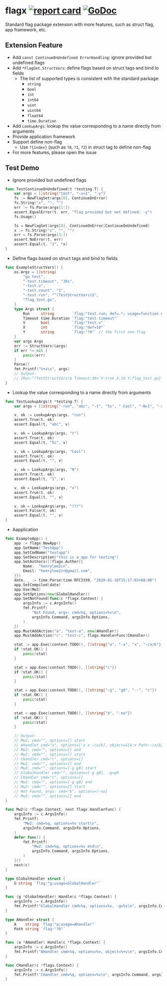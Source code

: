 # flagx [![report card](https://goreportcard.com/badge/github.com/henrylee2cn/flagx?style=flat-square)](http://goreportcard.com/report/henrylee2cn/flagx) [![GoDoc](https://img.shields.io/badge/godoc-reference-blue.svg?style=flat-square)](http://godoc.org/github.com/henrylee2cn/flagx)

Standard flag package extension with more features, such as struct flag, app framework, etc.

## Extension Feature

- Add `const ContinueOnUndefined ErrorHandling`: ignore provided but undefined flags
- Add `*FlagSet.StructVars`: define flags based on struct tags and bind to fields
  - The list of supported types is consistent with the standard package:
    - `string`
    - `bool`
    - `int`
    - `int64`
    - `uint`
    - `uint64`
    - `float64`
    - `time.Duration`
- Add `LookupArgs`: lookup the value corresponding to a name directly from arguments
- Provide application framework
- Support define non-flag
    - Use `?{index}` (such as `?0`, `?1`, `?2`) in struct tag to define non-flag
- For more features, please open the issue

## Test Demo

- Ignore provided but undefined flags

```go
func TestContinueOnUndefined(t *testing.T) {
	var args = []string{"test", "-x=1", "-y"}
	fs := NewFlagSet(args[0], ContinueOnError)
	fs.String("x", "", "")
	err := fs.Parse(args[1:])
	assert.EqualError(t, err, "flag provided but not defined: -y")
	fs.Usage()

	fs = NewFlagSet(args[0], ContinueOnError|ContinueOnUndefined)
	x := fs.String("x", "", "")
	err = fs.Parse(args[1:])
	assert.NoError(t, err)
	assert.Equal(t, "1", *x)
}
```

- Define flags based on struct tags and bind to fields

```go
func ExampleStructVars() {
	os.Args = []string{
		"go test",
		"-test.timeout", "30s",
		"-test.v",
		"-test.count", "1",
		"-test.run", "^(TestStructVars)$",
		"flag_test.go",
	}
	type Args struct {
		Run     string        `flag:"test.run; def=.*; usage=function name pattern"`
		Timeout time.Duration `flag:"test.timeout"`
		V       bool          `flag:"test.v"`
		X       int           `flag:"def=10"`
		Y       string        `flag:"?0"` // the first non-flag
	}
	var args Args
	err := StructVars(&args)
	if err != nil {
		panic(err)
	}
	Parse()
	fmt.Printf("%+v\n", args)
	// Output:
	// {Run:^(TestStructVars)$ Timeout:30s V:true X:10 Y:flag_test.go}
}
```

- Lookup the value corresponding to a name directly from arguments

```go
func TestLookupArgs(t *testing.T) {
	var args = []string{"-run", "abc", "-t", "5s", "-Cool", "-N=1", "-x"}

	v, ok := LookupArgs(args, "run")
	assert.True(t, ok)
	assert.Equal(t, "abc", v)

	v, ok = LookupArgs(args, "t")
	assert.True(t, ok)
	assert.Equal(t, "5s", v)

	v, ok = LookupArgs(args, "Cool")
	assert.True(t, ok)
	assert.Equal(t, "", v)

	v, ok = LookupArgs(args, "N")
	assert.True(t, ok)
	assert.Equal(t, "1", v)

	v, ok = LookupArgs(args, "x")
	assert.True(t, ok)
	assert.Equal(t, "", v)

	v, ok = LookupArgs(args, "???")
	assert.False(t, ok)
	assert.Equal(t, "", v)
}
```

- Aapplication

```go
func ExampleApp() {
	app := flagx.NewApp()
	app.SetName("TestApp")
	app.SetCmdName("testapp")
	app.SetDescription("this is a app for testing")
	app.SetAuthors([]flagx.Author{{
		Name:  "henrylee2cn",
		Email: "henrylee2cn@gmail.com",
	}})
	date, _ := time.Parse(time.RFC3339, "2020-01-10T15:17:03+08:00")
	app.SetCompiled(date)
	app.Use(Mw2)
	app.SetOptions(new(GlobalHandler))
	app.SetNotFound(func(c *flagx.Context) {
		argsInfo := c.ArgsInfo()
		fmt.Printf(
			"Not Found, args: cmd=%q, options=%v\n",
			argsInfo.Command, argsInfo.Options,
		)
	})
	app.MustAddAction("a", "test-a", new(AHandler))
	app.MustAddAction("c", "test-c", flagx.HandlerFunc(CHandler))

	stat := app.Exec(context.TODO(), []string{"a", "-a", "x", "~/a/b"})
	if !stat.OK() {
		panic(stat)
	}

	stat = app.Exec(context.TODO(), []string{"c"})
	if !stat.OK() {
		panic(stat)
	}

	stat = app.Exec(context.TODO(), []string{"-g", "g0", "--", "c"})
	if !stat.OK() {
		panic(stat)
	}

	stat = app.Exec(context.TODO(), []string{"b", "-no"})
	if !stat.OK() {
		panic(stat)
	}

	// Output:
	// Mw2: cmd="", options=[] start
	// AHandler cmd="a", options=[-a x ~/a/b], object=&{A:x Path:~/a/b}
	// Mw2: cmd="", options=[] end
	// Mw2: cmd="", options=[] start
	// CHandler cmd="c", options=[]
	// Mw2: cmd="", options=[] end
	// Mw2: cmd="", options=[-g g0] start
	// GlobalHandler cmd="", options=[-g g0], -g=g0
	// CHandler cmd="c", options=[]
	// Mw2: cmd="", options=[-g g0] end
	// Mw2: cmd="", options=[] start
	// Not Found, args: cmd="b", options=[-no]
	// Mw2: cmd="", options=[] end
}

func Mw2(c *flagx.Context, next flagx.HandlerFunc) {
	argsInfo := c.ArgsInfo()
	fmt.Printf(
		"Mw2: cmd=%q, options=%v start\n",
		argsInfo.Command, argsInfo.Options,
	)
	defer func() {
		fmt.Printf(
			"Mw2: cmd=%q, options=%v end\n",
			argsInfo.Command, argsInfo.Options,
		)
	}()
	next(c)
}

type GlobalHandler struct {
	G string `flag:"g;usage=GlobalHandler"`
}

func (g *GlobalHandler) Handle(c *flagx.Context) {
	argsInfo := c.ArgsInfo()
	fmt.Printf("GlobalHandler cmd=%q, options=%v, -g=%s\n", argsInfo.Command, argsInfo.Options, g.G)
}

type AHandler struct {
	A    string `flag:"a;usage=AHandler"`
	Path string `flag:"?0"`
}

func (a *AHandler) Handle(c *flagx.Context) {
	argsInfo := c.ArgsInfo()
	fmt.Printf("AHandler cmd=%q, options=%v, object=%+v\n", argsInfo.Command, argsInfo.Options, a)
}

func CHandler(c *flagx.Context) {
	argsInfo := c.ArgsInfo()
	fmt.Printf("CHandler cmd=%q, options=%v\n", argsInfo.Command, argsInfo.Options)
}
```